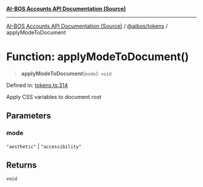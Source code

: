 [**AI-BOS Accounts API Documentation (Source)**](../../../README.md)

***

[AI-BOS Accounts API Documentation (Source)](../../../README.md) / [@aibos/tokens](../README.md) / applyModeToDocument

# Function: applyModeToDocument()

> **applyModeToDocument**(`mode`): `void`

Defined in: [tokens.ts:314](https://github.com/pohlai88/accounts/blob/40016c553531e31c50d7dcad114ff9c2ce691261/packages/tokens/src/tokens.ts#L314)

Apply CSS variables to document root

## Parameters

### mode

`"aesthetic"` | `"accessibility"`

## Returns

`void`
